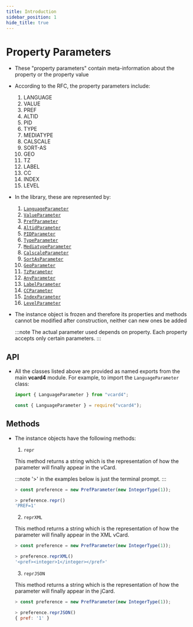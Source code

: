 ```yaml
---
title: Introduction
sidebar_position: 1
hide_title: true
---
```


# Property Parameters

- These "property parameters" contain meta-information about the property or the property value

- According to the RFC, the property parameters include:

  1. LANGUAGE
  2. VALUE
  3. PREF
  4. ALTID
  5. PID
  6. TYPE
  7. MEDIATYPE
  8. CALSCALE
  9. SORT-AS
  10. GEO
  11. TZ
  12. LABEL
  13. CC
  14. INDEX
  15. LEVEL

- In the library, these are represented by:

  1. [`LanguageParameter`](languageparameter)
  2. [`ValueParameter`](ValueParameter)
  3. [`PrefParameter`](prefparameter)
  4. [`AltidParameter`](altidparameter)
  5. [`PIDParameter`](pidparameter)
  6. [`TypeParameter`](typeparameter)
  7. [`MediatypeParameter`](mediatypeparameter)
  8. [`CalscaleParameter`](calscaleparameter)
  9. [`SortAsParameter`](sortasparameter)
  10. [`GeoParameter`](geoparameter)
  11. [`TzParameter`](tzparameter)
  12. [`AnyParameter`](anyparameter)
  13. [`LabelParameter`](labelparameter)
  14. [`CCParameter`](ccparameter)
  15. [`IndexParameter`](indexparameter)
  16. [`LevelParameter`](levelparameter)

- The instance object is frozen and therefore its properties and methods cannot be modified after construction, neither can new ones be added

  :::note
  The actual parameter used depends on property. Each property accepts only certain parameters.
  :::

## API

- All the classes listed above are provided as named exports from the main **vcard4** module. For example, to import the `LanguageParameter` class:

  ```js title=ESM
  import { LanguageParameter } from "vcard4";
  ```

  ```js title=commonjs
  const { LanguageParameter } = require("vcard4");
  ```

## Methods

- The instance objects have the following methods:

  1. `repr`

  This method returns a string which is the representation of how the parameter will finally appear in the vCard.

  :::note
  '>' in the examples below is just the terminal prompt.
  :::

  ```js
  > const preference = new PrefParameter(new IntegerType(1));

  > preference.repr()
  'PREF=1'
  ```

  2. `reprXML`

  This method returns a string which is the representation of how the parameter will finally appear in the XML vCard.

  ```js
  > const preference = new PrefParameter(new IntegerType(1));

  > preference.reprXML()
  '<pref><integer>1</integer></pref>'
  ```

  3. `reprJSON`

  This method returns a string which is the representation of how the parameter will finally appear in the jCard.

  ```js
  > const preference = new PrefParameter(new IntegerType(1));

  > preference.reprJSON()
  { pref: '1' }
  ```
